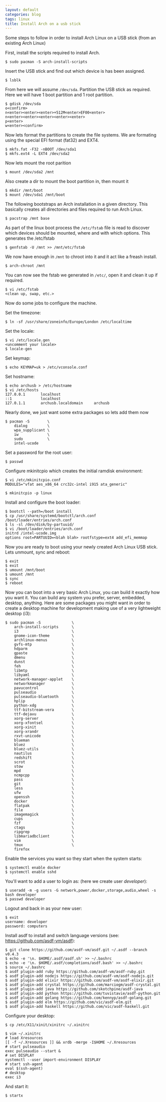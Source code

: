 ```yaml
---
layout: default
categories: blog
tags: linux
title: Install Arch on a usb stick
---
```

Some steps to follow in order to install Arch Linux on a USB stick (from an existing Arch Linux)

First, install the scripts required to install Arch.

    $ sudo pacman -S arch-install-scripts

Insert the USB stick and find out which device is has been assigned.

    $ lsblk

From here we will assume `/dev/sda`.
Partition the USB stick as required. Here we will have 1 boot partition and 1 root partition.

    $ gdisk /dev/sda
    o<confirm>
    n<enter><enter><enter>+512M<enter>EF00<enter>
    n<enter><enter><enter><enter><enter>
    p<enter>
    w<enter><confirm>

Now lets format the partitions to create the file systems. We are formating using the
special EFI format (fat32) and EXT4.

    $ mkfs.fat -F32 -nBOOT /dev/sda1
    $ mkfs.ext4 -L EXT4 /dev/sda2

Now lets mount the root parition

    $ mount /dev/sda2 /mnt

Also create a dir to mount the boot partition in, then mount it

    $ mkdir /mnt/boot
    $ mount /dev/sda1 /mnt/boot

The following bootstraps an Arch installation in a given directory. This basically
creates all directories and files required to run Arch Linux.

    $ pacstrap /mnt base

As part of the linux boot process the `/etc/fstab` file is read to discover which
devices should be mounted, where and with which options. This generates the /etc/fstab

    $ genfstab -U /mnt >> /mnt/etc/fstab

We now have enough in `/mnt` to chroot into it and it act like a freash install.

    $ arch-chroot /mnt

You can now see the fstab we generated in `/etc/`, open it and clean it up if required.

    $ vi /etc/fstab
    <clean up, swap, etc.>

Now do some jobs to configure the machine.

Set the timezone:

    $ ln -sf /usr/share/zoneinfo/Europe/London /etc/localtime

Set the locale:

    $ vi /etc/locale.gen
    <uncomment your locale>
    $ locale-gen

Set keymap:

    $ echo KEYMAP=uk > /etc/vconsole.conf

Set hostname:

    $ echo archusb > /etc/hostname
    $ vi /etc/hosts
    127.0.0.1       localhost
    ::1             localhost
    127.0.1.1       archusb.localdomain     archusb

Nearly done, we just want some extra packages so lets add them now

    $ pacman -S        \
        dialog         \
        wpa_supplicant \
        iw             \
        sudo           \
        intel-ucode

Set a password for the root user:

    $ passwd

Configure mkinitcpio which creates the initial ramdisk environment:

    $ vi /etc/mkinitcpio.conf
    MODULES="vfat aes_x86_64 crc32c-intel i915 ata_generic"

    $ mkinitcpio -p linux

Install and configure the boot loader:

    $ bootctl --path=/boot install
    $ cp /usr/share/systemd/bootctl/arch.conf /boot/loader/entries/arch.conf
    $ ls -sl /dev/disk/by-partuuid/
    $ vi /boot/loader/entries/arch.conf
    initrd /intel-ucode.img
    options root=PARTUUID=<blah blah> rootfstype=ext4 add_efi_memmap

Now you are ready to boot using your newly created Arch Linux USB stick. Lets unmount,
sync and reboot:

    $ exit
    $ exit
    $ umount /mnt/boot
    $ umount /mnt
    $ sync
    $ reboot

Now you can boot into a very basic Arch Linux, you can build it exactly how you want it.
You can build any system you prefer, server, embedded, desktop, anything.
Here are some packages you might want in order to create a desktop machine for development
making use of a very lightweight desktop (i3):

    $ sudo pacman -S              \
        arch-install-scripts      \
        i3                        \
        gnome-icon-theme          \
        archlinux-menus           \
        gvfs-mtp                  \
        hdparm                    \
        gpaste                    \
        dmenu                     \
        dunst                     \
        feh                       \
        libmtp                    \
        libyaml                   \
        network-manager-applet    \
        networkmanager            \
        pavucontrol               \
        pulseaudio                \
        pulseaudio-bluetooth      \
        hplip                     \
        python-xdg                \
        ttf-bitstream-vera        \
        ttf-dejavu                \
        xorg-server               \
        xorg-xfontsel             \
        xorg-xinit                \
        xorg-xrandr               \
        rxvt-unicode              \
        blueman                   \
        bluez                     \
        bluez-utils               \
        nautilus                  \
        redshift                  \
        scrot                     \
        stow                      \
        mpd                       \
        ncmpcpp                   \
        pass                      \
        git                       \
        less                      \
        ufw                       \
        openssh                   \
        docker                    \
        flatpak                   \
        file                      \
        imagemagick               \
        cups                      \
        fzf                       \
        ctags                     \
        ripgrep                   \
        libmariadbclient          \
        vim                       \
        tmux                      \
        firefox

Enable the services you want so they start when the system starts:

    $ systemctl enable docker
    $ systemctl enable sshd

You'll want to add a user to login as: (here we create user *developer*):

    $ useradd -m -g users -G network,power,docker,storage,audio,wheel -s bash developer
    $ passwd developer

Logout and back in as your new user:

    $ exit
    username: developer
    password: computers

Install asdf to install and switch language versions (see: https://github.com/asdf-vm/asdf):

    $ git clone https://github.com/asdf-vm/asdf.git ~/.asdf --branch v0.4.3
    $ echo -e '\n. $HOME/.asdf/asdf.sh' >> ~/.bashrc
    $ echo -e '\n. $HOME/.asdf/completions/asdf.bash' >> ~/.bashrc
    $ source ~/.bashrc
    $ asdf plugin-add ruby https://github.com/asdf-vm/asdf-ruby.git
    $ asdf plugin-add nodejs https://github.com/asdf-vm/asdf-nodejs.git
    $ asdf plugin-add elixir https://github.com/asdf-vm/asdf-elixir.git
    $ asdf plugin-add crystal https://github.com/marciogm/asdf-crystal.git
    $ asdf plugin-add java https://github.com/skotchpine/asdf-java
    $ asdf plugin-add python https://github.com/tuvistavie/asdf-python.git
    $ asdf plugin-add golang https://github.com/kennyp/asdf-golang.git
    $ asdf plugin-add elm https://github.com/vic/asdf-elm.git
    $ asdf plugin-add haskell https://github.com/vic/asdf-haskell.git

Configure your desktop:

    $ cp /etc/X11/xinit/xinitrc ~/.xinitrc

    $ vim ~/.xinitrc
    # load Xresources
    [[ -f ~/.Xresources ]] && xrdb -merge -I$HOME ~/.Xresources
    # start pulseaudio
    exec pulseaudio --start &
    # set DISPLAY
    systemctl --user import-environment DISPLAY
    # start ssh-agent
    eval $(ssh-agent)
    # desktop
    exec i3

And start it:

    $ startx

